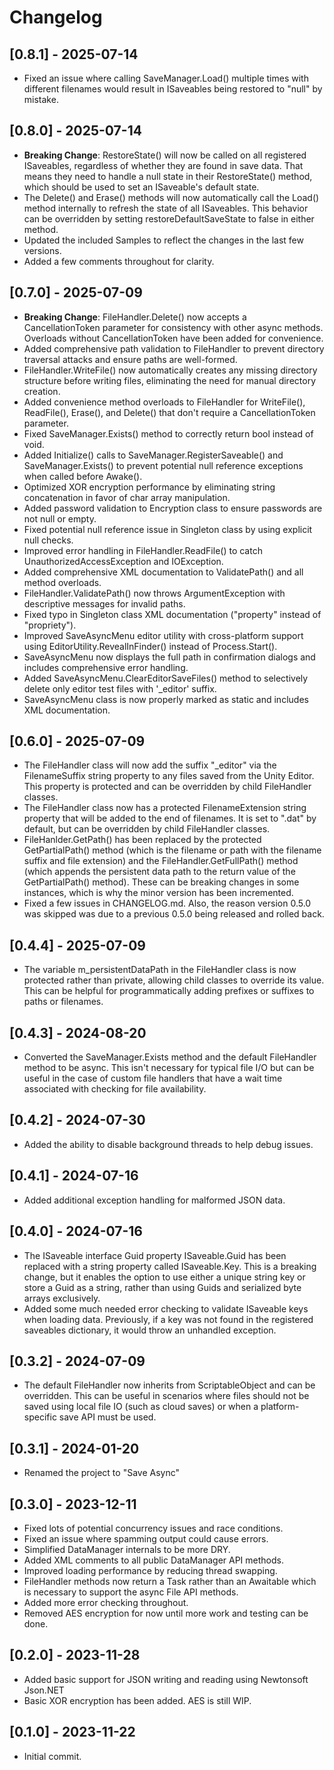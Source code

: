 # Changelog

## [0.8.1] - 2025-07-14

- Fixed an issue where calling SaveManager.Load() multiple times with different filenames would result in ISaveables being restored to "null" by mistake.

## [0.8.0] - 2025-07-14

- **Breaking Change**: RestoreState() will now be called on all registered ISaveables, regardless of whether they are found in save data. That means they need to handle a null state in their RestoreState() method, which should be used to set an ISaveable's default state.
- The Delete() and Erase() methods will now automatically call the Load() method internally to refresh the state of all ISaveables. This behavior can be overridden by setting restoreDefaultSaveState to false in either method.
- Updated the included Samples to reflect the changes in the last few versions.
- Added a few comments throughout for clarity.

## [0.7.0] - 2025-07-09

- **Breaking Change**: FileHandler.Delete() now accepts a CancellationToken parameter for consistency with other async methods. Overloads without CancellationToken have been added for convenience.
- Added comprehensive path validation to FileHandler to prevent directory traversal attacks and ensure paths are well-formed.
- FileHandler.WriteFile() now automatically creates any missing directory structure before writing files, eliminating the need for manual directory creation.
- Added convenience method overloads to FileHandler for WriteFile(), ReadFile(), Erase(), and Delete() that don't require a CancellationToken parameter.
- Fixed SaveManager.Exists() method to correctly return bool instead of void.
- Added Initialize() calls to SaveManager.RegisterSaveable() and SaveManager.Exists() to prevent potential null reference exceptions when called before Awake().
- Optimized XOR encryption performance by eliminating string concatenation in favor of char array manipulation.
- Added password validation to Encryption class to ensure passwords are not null or empty.
- Fixed potential null reference issue in Singleton class by using explicit null checks.
- Improved error handling in FileHandler.ReadFile() to catch UnauthorizedAccessException and IOException.
- Added comprehensive XML documentation to ValidatePath() and all method overloads.
- FileHandler.ValidatePath() now throws ArgumentException with descriptive messages for invalid paths.
- Fixed typo in Singleton class XML documentation ("property" instead of "propriety").
- Improved SaveAsyncMenu editor utility with cross-platform support using EditorUtility.RevealInFinder() instead of Process.Start().
- SaveAsyncMenu now displays the full path in confirmation dialogs and includes comprehensive error handling.
- Added SaveAsyncMenu.ClearEditorSaveFiles() method to selectively delete only editor test files with '_editor' suffix.
- SaveAsyncMenu class is now properly marked as static and includes XML documentation.

## [0.6.0] - 2025-07-09

- The FileHandler class will now add the suffix "_editor" via the FilenameSuffix string property to any files saved from the Unity Editor. This property is protected and can be overridden by child FileHandler classes.
- The FileHandler class now has a protected FilenameExtension string property that will be added to the end of filenames. It is set to ".dat" by default, but can be overridden by child FileHandler classes.
- FileHanlder.GetPath() has been replaced by the protected GetPartialPath() method (which is the filename or path with the filename suffix and file extension) and the FileHandler.GetFullPath() method (which appends the persistent data path to the return value of the GetPartialPath() method). These can be breaking changes in some instances, which is why the minor version has been incremented.
- Fixed a few issues in CHANGELOG.md. Also, the reason version 0.5.0 was skipped was due to a previous 0.5.0 being released and rolled back.

## [0.4.4] - 2025-07-09

- The variable m_persistentDataPath in the FileHandler class is now protected rather than private, allowing child classes to override its value. This can be helpful for programmatically adding prefixes or suffixes to paths or filenames.


## [0.4.3] - 2024-08-20

- Converted the SaveManager.Exists method and the default FileHandler method to be async. This isn't necessary for typical file I/O but can be useful in the case of custom file handlers that have a wait time associated with checking for file availability.

## [0.4.2] - 2024-07-30

- Added the ability to disable background threads to help debug issues.

## [0.4.1] - 2024-07-16

- Added additional exception handling for malformed JSON data.

## [0.4.0] - 2024-07-16

- The ISaveable interface Guid property ISaveable.Guid has been replaced with a string property called ISaveable.Key. This is a breaking change, but it enables the option to use either a unique string key or store a Guid as a string, rather than using Guids and serialized byte arrays exclusively.
- Added some much needed error checking to validate ISaveable keys when loading data. Previously, if a key was not found in the registered saveables dictionary, it would throw an unhandled exception.

## [0.3.2] - 2024-07-09

- The default FileHandler now inherits from ScriptableObject and can be overridden. This can be useful in scenarios where files should not be saved using local file IO (such as cloud saves) or when a platform-specific save API must be used.

## [0.3.1] - 2024-01-20

- Renamed the project to "Save Async"

## [0.3.0] - 2023-12-11

- Fixed lots of potential concurrency issues and race conditions.
- Fixed an issue where spamming output could cause errors.
- Simplified DataManager internals to be more DRY.
- Added XML comments to all public DataManager API methods.
- Improved loading performance by reducing thread swapping.
- FileHandler methods now return a Task rather than an Awaitable which is necessary to support the async File API methods.
- Added more error checking throughout.
- Removed AES encryption for now until more work and testing can be done.

## [0.2.0] - 2023-11-28

- Added basic support for JSON writing and reading using Newtonsoft Json.NET
- Basic XOR encryption has been added. AES is still WIP.

## [0.1.0] - 2023-11-22

- Initial commit.